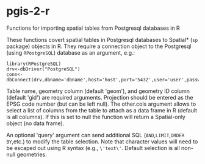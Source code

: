 # pgis-2-r
Functions for importing spatial tables from Postgresql databases in R

These functions covert spatial tables in Postgresql databases to Spatial* (`sp` package) objects in R. They require a connection object to the Postgresql (using `RPostgreSQL`) database as an argument, e.g.:

```
library(RPostgreSQL)
drv<-dbDriver("PostgreSQL")
conn<-dbConnect(drv,dbname='dbname',host='host',port='5432',user='user',password='password')
```

Table name, geometry column (default 'geom'), and geometry ID column (default 'gid') are required arguments. Projection should be entered as the EPSG code number (but can be left null). The other.cols argument allows to select a list of columns from the table to attach as a data frame in R (default is all columns). If this is set to null the function will return a Spatial-only object (no data frame).

An optional 'query' argument can send additional SQL (`AND`,`LIMIT`,`ORDER BY`,etc.) to modify the table selection. Note that character values will need to be escaped out using R syntax (e.g., `\'text\'`. Default selection is all non-null geometries.
